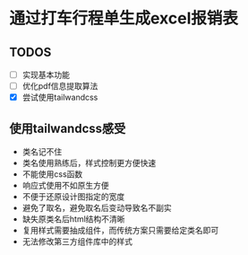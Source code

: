 # 通过打车行程单生成excel报销表

## TODOS
- [ ] 实现基本功能
- [ ] 优化pdf信息提取算法
- [x] 尝试使用tailwandcss

## 使用tailwandcss感受
- 类名记不住
- 类名使用熟练后，样式控制更方便快速
- 不能使用css函数
- 响应式使用不如原生方便
- 不便于还原设计图指定的宽度
- 避免了取名，避免取名后变动导致名不副实
- 缺失原类名后html结构不清晰
- 复用样式需要抽成组件，而传统方案只需要给定类名即可
- 无法修改第三方组件库中的样式
